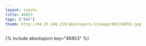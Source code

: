 ```yaml
--- 
layout: sieutv
title: 46853
tags: ["46k"]
thumb: http://94.23.248.219/absoluporn-1/image/002/46853.jpg
---
```

{% include absoluporn key="46853" %} 
